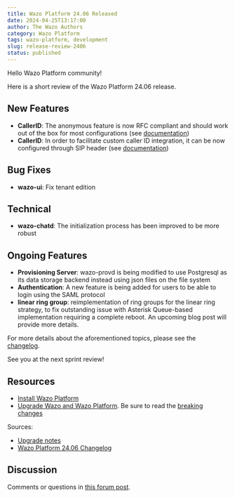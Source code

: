 ```yaml
---
title: Wazo Platform 24.06 Released
date: 2024-04-25T13:17:00
author: The Wazo Authors
category: Wazo Platform
tags: wazo-platform, development
slug: release-review-2406
status: published
---
```


Hello Wazo Platform community!

Here is a short review of the Wazo Platform 24.06 release.

## New Features

- **CallerID**: The anonymous feature is now RFC compliant and should work out of the box for most configurations (see [documentation](https://wazo-platform.org/uc-doc/administration/callerid#anonymous-callerid))
- **CallerID**: In order to facilitate custom caller ID integration, it can be now configured through SIP header (see [documentation](https://wazo-platform.org/uc-doc/administration/callerid#dynamic-caller-id))

## Bug Fixes

- **wazo-ui**: Fix tenant edition

## Technical

- **wazo-chatd**: The initialization process has been improved to be more robust

## Ongoing Features

- **Provisioning Server**: wazo-provd is being modified to use Postgresql as its data storage backend instead using json files on the file system
- **Authentication**: A new feature is being added for users to be able to login using the SAML protocol
- **linear ring group**: reimplementation of ring groups for the linear ring strategy, to fix outstanding issue with Asterisk Queue-based implementation requiring a complete reboot.
  An upcoming blog post will provide more details.

For more details about the aforementioned topics, please see the [changelog](https://wazo-dev.atlassian.net/issues/?jql=project%3DWAZO%20AND%20fixVersion%3D24.06).

See you at the next sprint review!

## Resources

- [Install Wazo Platform](/use-cases)
- [Upgrade Wazo and Wazo Platform](/uc-doc/upgrade/). Be sure to read the
  [breaking changes](/uc-doc/upgrade/upgrade_notes#24-06)

Sources:

- [Upgrade notes](/uc-doc/upgrade/upgrade_notes#24-06)
- [Wazo Platform 24.06 Changelog](https://wazo-dev.atlassian.net/issues/?jql=project%3DWAZO%20AND%20fixVersion%3D24.06)

## Discussion

Comments or questions in
[this forum post](https://wazo-platform.discourse.group/t/blog-wazo-platform-24-06-released).
